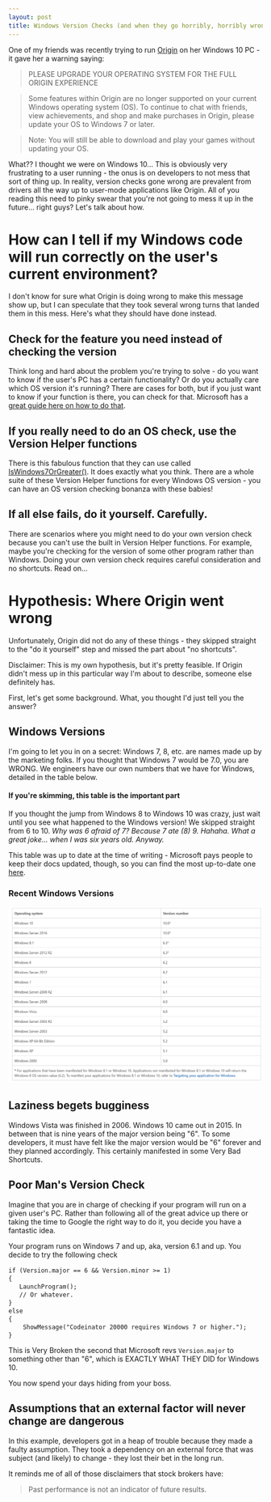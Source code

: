 ```yaml
---
layout: post
title: Windows Version Checks (and when they go horribly, horribly wrong)
---
```


One of my friends was recently trying to run [Origin](https://www.origin.com/usa/en-us/) on her Windows 10 PC - it gave her a warning saying:

> PLEASE UPGRADE YOUR OPERATING SYSTEM FOR THE FULL ORIGIN EXPERIENCE

> Some features within Origin are no longer supported on your current Windows operating system (OS). To continue to chat with friends, view achievements, and shop and make purchases in Origin, please update your OS to Windows 7 or later.

> Note: You will still be able to download and play your games without updating your OS.

What?? I thought we were on Windows 10... This is obviously very frustrating to a user running - the onus is on developers to not mess that sort of thing up. In reality, version checks gone wrong are prevalent from drivers all the way up to user-mode applications like Origin. All of you reading this need to pinky swear that you're not going to mess it up in the future... right guys? Let's talk about how.

# How can I tell if my Windows code will run correctly on the user's current environment?

I don't know for sure what Origin is doing wrong to make this message show up, but I can speculate that they took several wrong turns that landed them in this mess. Here's what they should have done instead. 

## Check for the feature you need instead of checking the version
Think long and hard about the problem you're trying to solve - do you want to know if the user's PC has a certain functionality? Or do you actually care which OS version it's running? There are cases for both, but if you just want to know if your function is there, you can check for that. Microsoft has a [great guide here on how to do that](https://msdn.microsoft.com/en-us/library/windows/desktop/ms724832(v=vs.85).aspx).

## If you really need to do an OS check, use the Version Helper functions
There is this fabulous function that they can use called [IsWindows7OrGreater()](https://msdn.microsoft.com/en-us/library/windows/desktop/dn424972(v=vs.85).aspx). It does exactly what you think. There are a whole suite of these Version Helper functions for every Windows OS version - you can have an OS version checking bonanza with these babies!

## If all else fails, do it yourself. Carefully.
There are scenarios where you might need to do your own version check because you can't use the built in Version Helper functions. For example, maybe you're checking for the version of some other program rather than Windows. Doing your own version check requires careful consideration and no shortcuts. Read on...

# Hypothesis: Where Origin went wrong
Unfortunately, Origin did not do any of these things - they skipped straight to the "do it yourself" step and missed the part about "no shortcuts". 

Disclaimer: This is my own hypothesis, but it's pretty feasible. If Origin didn't mess up in this particular way I'm about to describe, someone else definitely has. 

First, let's get some background. What, you thought I'd just tell you the answer?

## Windows Versions
I'm going to let you in on a secret: Windows 7, 8, etc. are names made up by the marketing folks. If you thought that Windows 7 would be 7.0, you are WRONG. We engineers have our own numbers that we have for Windows, detailed in the table below.

#### If you're skimming, this table is the important part
If you thought the jump from Windows 8 to Windows 10 was crazy, just wait until you see what happened to the Windows version! We skipped straight from 6 to 10. 
*Why was 6 afraid of 7? Because 7 ate (8) 9. Hahaha. What a great joke... when I was six years old. Anyway.*

This table was up to date at the time of writing - Microsoft pays people to keep their docs updated, though, so you can find the most up-to-date one [here](https://msdn.microsoft.com/en-us/library/windows/desktop/ms724832(v=vs.85).aspx).

### Recent Windows Versions
![version table](../images/windows_versions.PNG)


## Laziness begets bugginess
Windows Vista was finished in 2006. Windows 10 came out in 2015. In between that is nine years of the major version being "6". To some developers, it must have felt like the major version would be "6" forever and they planned accordingly. This certainly manifested in some Very Bad Shortcuts.

## Poor Man's Version Check
Imagine that you are in charge of checking if your program will run on a given user's PC. Rather than following all of the great advice up there or taking the time to Google the right way to do it, you decide you have a fantastic idea.

Your program runs on Windows 7 and up, aka, version 6.1 and up. You decide to try the following check

 ```
 if (Version.major == 6 && Version.minor >= 1)
 {
	LaunchProgram();
	// Or whatever.
 } 
 else
 {
     ShowMessage("Codeinator 20000 requires Windows 7 or higher.");
 }
 
```

This is Very Broken the second that Microsoft revs `Version.major` to something other than "6", which is EXACTLY WHAT THEY DID for Windows 10. 

You now spend your days hiding from your boss.

## Assumptions that an external factor will never change are dangerous
In this example, developers got in a heap of trouble because they made a faulty assumption. They took a dependency on an external force that was subject (and likely) to change - they lost their bet in the long run.

It reminds me of all of those disclaimers that stock brokers have:

> Past performance is not an indicator of future results.